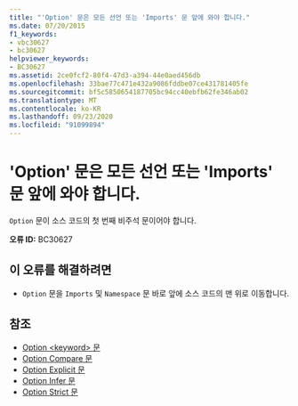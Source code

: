 ```yaml
---
title: "'Option' 문은 모든 선언 또는 'Imports' 문 앞에 와야 합니다."
ms.date: 07/20/2015
f1_keywords:
- vbc30627
- bc30627
helpviewer_keywords:
- BC30627
ms.assetid: 2ce0fcf2-80f4-47d3-a394-44e0aed456db
ms.openlocfilehash: 33bae77c471e432a9086fddbe07ce431781405fe
ms.sourcegitcommit: bf5c5850654187705bc94cc40ebfb62fe346ab02
ms.translationtype: MT
ms.contentlocale: ko-KR
ms.lasthandoff: 09/23/2020
ms.locfileid: "91099894"
---
```

# <a name="option-statements-must-precede-any-declarations-or-imports-statements"></a>'Option' 문은 모든 선언 또는 'Imports' 문 앞에 와야 합니다.

`Option` 문이 소스 코드의 첫 번째 비주석 문이어야 합니다.  
  
 **오류 ID:** BC30627  
  
## <a name="to-correct-this-error"></a>이 오류를 해결하려면  
  
- `Option` 문을 `Imports` 및 `Namespace` 문 바로 앞에 소스 코드의 맨 위로 이동합니다.  
  
## <a name="see-also"></a>참조

- [Option \<keyword> 문](../language-reference/statements/option-keyword-statement.md)
- [Option Compare 문](../language-reference/statements/option-compare-statement.md)
- [Option Explicit 문](../language-reference/statements/option-explicit-statement.md)
- [Option Infer 문](../language-reference/statements/option-infer-statement.md)
- [Option Strict 문](../language-reference/statements/option-strict-statement.md)
